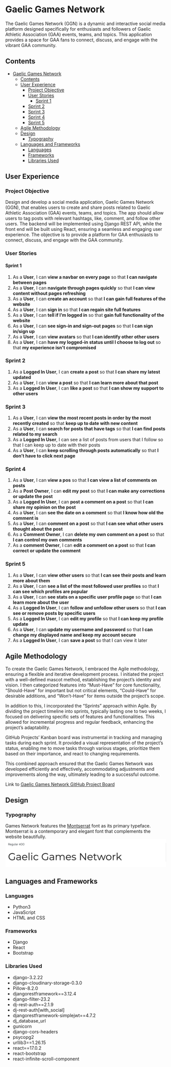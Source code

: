 # Gaelic Games Network
The Gaelic Games Network (GGN) is a dynamic and interactive social media platform designed specifically for enthusiasts and followers of Gaelic Athletic Association (GAA) events, teams, and topics. This application provides a space for GAA fans to connect, discuss, and engage with the vibrant GAA community.

## Contents
- [Gaelic Games Network](#gaelic-games-network)
  - [Contents](#contents)
  - [User Experience](#user-experience)
    - [Project Objective](#project-objective)
    - [User Stories](#user-stories)
      - [Sprint 1](#sprint-1)
    - [Sprint 2](#sprint-2)
    - [Sprint 3](#sprint-3)
    - [Sprint 4](#sprint-4)
    - [Sprint 5](#sprint-5)
  - [Agile Methodology](#agile-methodology)
  - [Design](#design)
    - [Typography](#typography)
  - [Languages and Frameworks](#languages-and-frameworks)
    - [Languages](#languages)
    - [Frameworks](#frameworks)
    - [Libraries Used](#libraries-used)

## User Experience

### Project Objective
Design and develop a social media application, Gaelic Games Network (GGN), that enables users to create and share posts related to Gaelic Athletic Association (GAA) events, teams, and topics. The app should allow users to tag posts with relevant hashtags, like, comment, and follow other users. The backend will be implemented using Django REST API, while the front end will be built using React, ensuring a seamless and engaging user experience. The objective is to provide a platform for GAA enthusiasts to connect, discuss, and engage with the GAA community.

### User Stories

#### Sprint 1
1. As a **User**, I can **view a navbar on every page** so that **I can navigate between pages**
2. As a **User**, I can **navigate through pages quickly**  so that **I can view content without pages refreshing**
3. As a **User**, I can **create an account**  so that **I can gain full features of the website**
4. As a **User**, I can **sign in**  so that **I can regain site full features**
5. As a **User**, I can **tell if I’m logged in** so that **gain full functionality of the website**
6. As a **User**, I can **see sign-in and sign-out pages**  so that **I can sign in/sign up**
7. As a **User**, I can **view avatars** so that **I can identify other other users**
8. As a **User**, I can **have my logged-in status until I choose to log out** so that **my experience isn't compromised**

### Sprint 2
1. As a **Logged In User**, I can **create a post**  so that **I can share my latest updated**
2. As a **User**, I can **view a post** so that **I can learn more about that post**
3. As a **Logged In User**, I can **like a post** so that **I can show my support to other users**

### Sprint 3
1. As a **User**, I can **view the most recent posts in order by the most recently created**  so that **keep up to date with new content**
2. As a **User**, I can **search for posts that have tags** so that **I can find posts related to my search**
3. As a **Logged In User**, I can see a list of posts from users that I follow so that I can keep up to date with their posts
4. As a **User**, I can **keep scrolling through posts automatically** so that **I don’t have to click next page**

### Sprint 4
1. As a **User**, I can **view a pos** so that **I can view a list of comments on posts**
2. As a **Post Owner**, I can **edit my post** so that **I can make any corrections or update the post**
3. As a **Logged In User**, I can **post a comment on a post** so that **I can share my opinion on the post**
4. As a **User**, I can **see the date on a comment** so that **I know how old the comment is**
5. As a **User**, I can **comment on a post** so that **I can see what other users thought about the post**
6. As a **Comment Owner**, I can **delete my own comment on a post** so that **I can control my own comments**
7. As a **comment Owner**, I can **edit a comment on a post** so that **I can correct or update the comment**

### Sprint 5
1. As a **User**, I can **view other users** so that **I can see their posts and learn more about them**
2. As a **User**, I can **see a list of the most followed user profiles** so that **I can see which profiles are popular**
3. As a **User**, I can **see stats on a specific user profile page** so that **I can learn more about the user**
4. As a **Logged In User**, I can **follow and unfollow other users** so that **I can see or remove posts by specific users**
5. As a **Logged In User**, I can **edit my profile** so that **I can keep my profile update**
6. As a **User**, I can **update my username and password** so that **I can change my displayed name and keep my account secure**
7. As a **Logged In User**, I can **save a post** so that I can view it later

## Agile Methodology 
To create the Gaelic Games Network, I embraced the Agile methodology, ensuring a flexible and iterative development process. I initiated the project with a well-defined mascot method, establishing the project’s identity and vision. I then categorized features into “Must-Have” for core functionality, “Should-Have” for important but not critical elements, “Could-Have” for desirable additions, and “Won’t-Have” for items outside the project’s scope.

In addition to this, I incorporated the “Sprints” approach within Agile. By dividing the project timeline into sprints, typically lasting one to two weeks, I focused on delivering specific sets of features and functionalities. This allowed for incremental progress and regular feedback, enhancing the project’s adaptability.

GitHub Projects’ Kanban board was instrumental in tracking and managing tasks during each sprint. It provided a visual representation of the project’s status, enabling me to move tasks through various stages, prioritize them based on their importance, and react to changing requirements.

This combined approach ensured that the Gaelic Games Network was developed efficiently and effectively, accommodating adjustments and improvements along the way, ultimately leading to a successful outcome.

Link to [Gaelic Games Network GitHub Project Board](https://github.com/users/EdwardShanahan07/projects/11)

## Design

### Typography
Games Network features the [Montserrat](https://fonts.google.com/specimen/Montserrat) font as its primary typeface. Montserrat is a contemporary and elegant font that complements the website beautifully.
![](./readme-assets/typography.png)

## Languages and Frameworks

### Languages
- Python3
- JavaScript
- HTML and CSS

### Frameworks
- Django
- React
- Bootstrap

### Libraries Used
- django-3.2.22
- django-cloudinary-storage-0.3.0
- Pillow-8.2.0
- djangorestframework==3.12.4
- django-filter-23.2
- dj-rest-auth==2.1.9
- dj-rest-auth[with_social]
- djangorestframework-simplejwt==4.7.2
- dj_database_url
- gunicorn
- django-cors-headers
- psycopg2
- urllib3==1.26.15
- react==17.0.2
- react-bootstrap
- react-infinite-scroll-component
